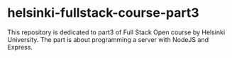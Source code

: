 # helsinki-fullstack-course-part3
This repository is dedicated to part3 of Full Stack Open course by Helsinki University. The part is about programming a server with NodeJS and Express.

